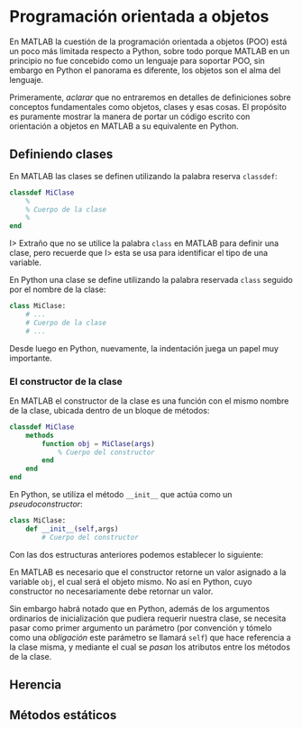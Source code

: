﻿# Programación orientada a objetos

En MATLAB la cuestión de la programación orientada a objetos (POO) está un poco más limitada respecto a Python, sobre 
todo porque MATLAB en un principio no fue concebido como un lenguaje para soportar POO, sin embargo en Python 
el panorama es diferente, los objetos son el alma del lenguaje.

Primeramente, *aclarar* que no entraremos en detalles de definiciones sobre conceptos fundamentales como 
objetos, clases y esas cosas. El propósito es puramente mostrar la manera de portar un código escrito con 
orientación a objetos en MATLAB a su equivalente en Python.

## Definiendo clases

En MATLAB las clases se definen utilizando la palabra reserva `classdef`:

```matlab
classdef MiClase
	%
	% Cuerpo de la clase
	%
end
```

I> Extraño que no se utilice la palabra `class` en MATLAB para definir una clase, pero recuerde que 
I> esta se usa para identificar el tipo de una variable.

En Python una clase se define utilizando la palabra reservada `class` seguido por el nombre de la clase: 

```python
class MiClase:
	# ...
	# Cuerpo de la clase
	# ...
```

Desde luego en Python, nuevamente, la indentación juega un papel muy importante.

### El constructor de la clase

En MATLAB el constructor de la clase es una función con el mismo nombre de la clase, ubicada dentro 
de un bloque de métodos:

```matlab
classdef MiClase
	methods
		function obj = MiClase(args)
			% Cuerpo del constructor
		end
	end
end
``` 

En Python, se utiliza el método `__init__` que actúa como un *pseudoconstructor*:

```python
class MiClase:
	def __init__(self,args)
		# Cuerpo del constructor
``` 

Con las dos estructuras anteriores podemos establecer lo siguiente:

En MATLAB es necesario que el constructor retorne un valor asignado a la variable `obj`, el cual 
será el objeto mismo. No así en Python, cuyo constructor no necesariamente debe retornar un valor.

Sin embargo habrá notado que en Python, además de los argumentos ordinarios de inicialización que 
pudiera requerir nuestra clase, se necesita pasar como primer argumento un parámetro (por convención 
y tómelo como una *obligación* este parámetro se llamará `self`) que hace referencia a la clase misma, 
y mediante el cual se *pasan* los atributos entre los métodos de la clase.


## Herencia


## Métodos estáticos
